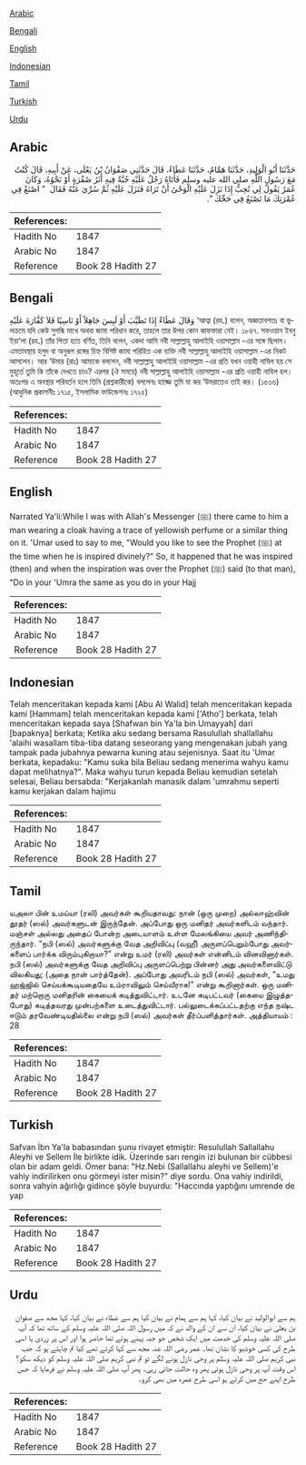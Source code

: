 [Arabic](#arabic)

[Bengali](#bengali)

[English](#english)

[Indonesian](#indonesian)

[Tamil](#tamil)

[Turkish](#turkish)

[Urdu](#urdu)

## Arabic


<div dir="rtl" lang="ar" style={{fontSize:'larger',backgroundColor:'#f8f9fa',padding:20}}>
حَدَّثَنَا أَبُو الْوَلِيدِ، حَدَّثَنَا هَمَّامٌ، حَدَّثَنَا عَطَاءٌ، قَالَ حَدَّثَنِي صَفْوَانُ بْنُ يَعْلَى، عَنْ أَبِيهِ، قَالَ كُنْتُ مَعَ رَسُولِ اللَّهِ صلى الله عليه وسلم فَأَتَاهُ رَجُلٌ عَلَيْهِ جُبَّةٌ فِيهِ أَثَرُ صُفْرَةٍ أَوْ نَحْوُهُ، وَكَانَ عُمَرُ يَقُولُ لِي تُحِبُّ إِذَا نَزَلَ عَلَيْهِ الْوَحْىُ أَنْ تَرَاهُ فَنَزَلَ عَلَيْهِ ثُمَّ سُرِّيَ عَنْهُ فَقَالَ ‏ "‏ اصْنَعْ فِي عُمْرَتِكَ مَا تَصْنَعُ فِي حَجِّكَ ‏"‏‏.‏
</div>
<div style={{backgroundColor:'#f8f9fa',padding:20, marginBottom: 10}}><table> <thead> <tr> <th>References:</th> <th></th> </tr> </thead> <tbody><tr><td>Hadith No</td><td>1847</td></tr><tr><td>Arabic No</td><td>1847</td></tr><tr><td>Reference</td><td>Book 28 Hadith 27</td></tr></tbody></table></div>

## Bengali


<div dir="ltr" lang="bn" style={{fontSize:'larger',backgroundColor:'#f8f9fa',padding:20}}>
وَقَالَ عَطَاءٌ إِذَا تَطَيَّبَ أَوْ لَبِسَ جَاهِلاً أَوْ نَاسِيًا فَلاَ كَفَّارَةَ عَلَيْهِ ‘আত্বা (রহ.) বলেন, অজ্ঞতাবশতঃ বা ভুলক্রমে যদি কেউ সুগন্ধি মাখে অথবা জামা পরিধান করে, তাহলে তার উপর কোন কাফফারা নেই। ১৮৪৭. সফওয়ান ইবনু ইয়া‘লা (রহ.) তাঁর পিতা হতে বর্ণিত, তিনি বলেন, একদা আমি নবী সাল্লাল্লাহু আলাইহি ওয়াসাল্লাম -এর সঙ্গে ছিলাম। এমতাবস্থায় হলুদ বা অনুরূপ রঙ্গের চিহ্ন বিশিষ্ট জামা পরিহিত এক ব্যক্তি নবী সাল্লাল্লাহু আলাইহি ওয়াসাল্লাম -এর নিকট আসলেন। আর ‘উমার (রাঃ) আমাকে বললেন, নবী সাল্লাল্লাহু আলাইহি ওয়াসাল্লাম -এর প্রতি যখন ওয়াহী নাযিল হয় সে মুহূর্তে তুমি কি তাঁকে দেখতে চাও? এরপর (ঐ সময়ে) নবী সাল্লাল্লাহু আলাইহি ওয়াসাল্লাম -এর প্রতি ওয়াহী নাযিল হল। অতঃপর এ অবস্থার পরিবর্তন হলে তিনি (প্রশ্নকারীকে) বললেনঃ হাজ্জে তুমি যা কর ‘উমরাতেও তাই কর। (১৫৩৬) (আধুনিক প্রকাশনীঃ ১৭১৫, ইসলামিক ফাউন্ডেশনঃ ১৭২৫)
</div>
<div style={{backgroundColor:'#f8f9fa',padding:20, marginBottom: 10}}><table> <thead> <tr> <th>References:</th> <th></th> </tr> </thead> <tbody><tr><td>Hadith No</td><td>1847</td></tr><tr><td>Arabic No</td><td>1847</td></tr><tr><td>Reference</td><td>Book 28 Hadith 27</td></tr></tbody></table></div>

## English


<div dir="ltr" lang="en" style={{fontSize:'larger',backgroundColor:'#f8f9fa',padding:20}}>
Narrated Ya'li:While I was with Allah's Messenger (ﷺ) there came to him a man wearing a cloak having a trace of yellowish perfume or a similar thing on it. 'Umar used to say to me, "Would you like to see the Prophet (ﷺ) at the time when he is inspired divinely?" So, it happened that he was inspired (then) and when the inspiration was over the Prophet (ﷺ) said (to that man), "Do in your 'Umra the same as you do in your Hajj
</div>
<div style={{backgroundColor:'#f8f9fa',padding:20, marginBottom: 10}}><table> <thead> <tr> <th>References:</th> <th></th> </tr> </thead> <tbody><tr><td>Hadith No</td><td>1847</td></tr><tr><td>Arabic No</td><td>1847</td></tr><tr><td>Reference</td><td>Book 28 Hadith 27</td></tr></tbody></table></div>

## Indonesian


<div dir="ltr" lang="id" style={{fontSize:'larger',backgroundColor:'#f8f9fa',padding:20}}>
Telah menceritakan kepada kami [Abu Al Walid] telah menceritakan kepada kami [Hammam] telah menceritakan kepada kami ['Atho'] berkata, telah menceritakan kepada saya [Shafwan bin Ya'la bin Umayyah] dari [bapaknya] berkata; Ketika aku sedang bersama Rasulullah shallallahu 'alaihi wasallam tiba-tiba datang seseorang yang mengenakan jubah yang tampak pada jubahnya pewarna kuning atau sejenisnya. Saat itu 'Umar berkata, kepadaku: "Kamu suka bila Beliau sedang menerima wahyu kamu dapat melihatnya?". Maka wahyu turun kepada Beliau kemudian setelah selesai, Beliau bersabda: "Kerjakanlah manasik dalam 'umrahmu seperti kamu kerjakan dalam hajimu
</div>
<div style={{backgroundColor:'#f8f9fa',padding:20, marginBottom: 10}}><table> <thead> <tr> <th>References:</th> <th></th> </tr> </thead> <tbody><tr><td>Hadith No</td><td>1847</td></tr><tr><td>Arabic No</td><td>1847</td></tr><tr><td>Reference</td><td>Book 28 Hadith 27</td></tr></tbody></table></div>

## Tamil


<div dir="ltr" lang="ta" style={{fontSize:'larger',backgroundColor:'#f8f9fa',padding:20}}>
யஅலா பின் உமய்யா (ரலி) அவர்கள் கூறியதாவது: நான் (ஒரு முறை) அல்லாஹ்வின் தூதர் (ஸல்) அவர்களுடன் இருந்தேன். அப்போது ஒரு மனிதர் அவர்களிடம் வந்தார். மஞ்சள் அல்லது அதைப் போன்ற அடையாளம் உள்ள மேலங்கியை அவர் அணிந்திருந்தார். “நபி (ஸல்) அவர்களுக்கு வேத அறிவிப்பு (வஹீ) அருளப்பெறும்போது அவர்களைப் பார்க்க விரும்புகிறாயா?” என்று உமர் (ரலி) அவர்கள் என்னிடம் வினவினார்கள். நபி (ஸல்) அவர்களுக்கு வேத அறிவிப்பு அருளப்பெற்று பின்னர் அது அவர்களைவிட்டு விலகியது; (அதை நான் பார்த்தேன்). அப்போது அவரிடம் நபி (ஸல்) அவர்கள், “உமது ஹஜ்ஜில் செய்யக்கூடியதையே உம்ராவிலும் செய்வீராக!” என்று கூறினார்கள். ஒரு மனிதர் மற்றொரு மனிதரின் கையைக் கடித்துவிட்டார். உடனே கடிபட்டவர் (கையை இழுத்தபோது) கடித்தவரது முன்பற்களை உடைத்துவிட்டார். பல்லுடைக்கப்பட்டதற்கு எந்த நஷ்ட ஈடும் தரவேண்டியதில்லை என்று நபி (ஸல்) அவர்கள் தீர்ப்பளித்தார்கள். அத்தியாயம் : 28
</div>
<div style={{backgroundColor:'#f8f9fa',padding:20, marginBottom: 10}}><table> <thead> <tr> <th>References:</th> <th></th> </tr> </thead> <tbody><tr><td>Hadith No</td><td>1847</td></tr><tr><td>Arabic No</td><td>1847</td></tr><tr><td>Reference</td><td>Book 28 Hadith 27</td></tr></tbody></table></div>

## Turkish


<div dir="ltr" lang="tr" style={{fontSize:'larger',backgroundColor:'#f8f9fa',padding:20}}>
Safvan İbn Ya'la babasından şunu rivayet etmiştir: Resulullah Sallallahu Aleyhi ve Sellem İle birlikte idik. Üzerinde sarı rengin izi bulunan bir cübbesi olan bir adam geldi. Ömer bana: "Hz.Nebi (Sallallahu aleyhi ve Sellem)'e vahiy indirilirken onu görmeyi ister misin?" diye sordu. Ona vahiy indirildi, sonra vahyin ağırlığı gidince şöyle buyurdu: "Haccında yaptığını umrende de yap
</div>
<div style={{backgroundColor:'#f8f9fa',padding:20, marginBottom: 10}}><table> <thead> <tr> <th>References:</th> <th></th> </tr> </thead> <tbody><tr><td>Hadith No</td><td>1847</td></tr><tr><td>Arabic No</td><td>1847</td></tr><tr><td>Reference</td><td>Book 28 Hadith 27</td></tr></tbody></table></div>

## Urdu


<div dir="rtl" lang="ur" style={{fontSize:'larger',backgroundColor:'#f8f9fa',padding:20}}>
ہم سے ابوالولید نے بیان کیا، کہا ہم سے ہمام نے بیان کیا ہم سے عطاء نے بیان کیا، کہا مجھ سے صفوان بن یعلیٰ نے بیان کیا، ان سے ان کے والد نے کہ میں رسول اللہ صلی اللہ علیہ وسلم کے ساتھ تھا کہ آپ صلی اللہ علیہ وسلم کی خدمت میں ایک شخص جو جبہ پہنے ہوئے تھا حاضر ہوا اور اس پر زردی یا اسی طرح کی کسی خوشبو کا نشان تھا۔ عمر رضی اللہ عنہ مجھ سے کہا کرتے تھے کیا تم چاہتے ہو کہ جب نبی کریم صلی اللہ علیہ وسلم پر وحی نازل ہونے لگے تو تم نبی کریم صلی اللہ علیہ وسلم کو دیکھ سکو؟ اس وقت آپ پر وحی نازل ہوئی پھر وہ حالت جاتی رہی۔ پھر آپ صلی اللہ علیہ وسلم نے فرمایا کہ جس طرح اپنے حج میں کرتے ہو اسی طرح عمرہ میں بھی کرو۔
</div>
<div style={{backgroundColor:'#f8f9fa',padding:20, marginBottom: 10}}><table> <thead> <tr> <th>References:</th> <th></th> </tr> </thead> <tbody><tr><td>Hadith No</td><td>1847</td></tr><tr><td>Arabic No</td><td>1847</td></tr><tr><td>Reference</td><td>Book 28 Hadith 27</td></tr></tbody></table></div>